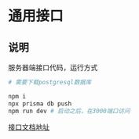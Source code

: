 # 通用接口

## 说明

服务器端接口代码，运行方式

```bash
# 需要下载postgresql数据库

npm i
npx prisma db push
npm run dev # 启动之后，在3000端口访问
```

[接口文档地址](http://localhost:3000/docs)
